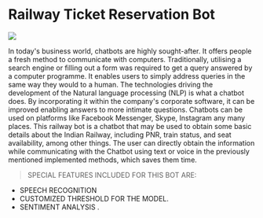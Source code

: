 <h1> Railway Ticket Reservation Bot </h1>
<img src="https://learn.g2.com/hubfs/chatbot-3.jpg"/>
<p>In today's business world, chatbots are highly sought-after. It offers people a fresh method to communicate with computers.
Traditionally, utilising a search engine or filling out a form was required to get a query answered by a computer programme. It enables users to simply address queries in the same way they would to a human. The technologies driving the development of the Natural language processing (NLP) is what a chatbot does. By incorporating it within the company's corporate software, it can be improved enabling answers to more intimate questions. Chatbots can be used on platforms like Facebook Messenger, Skype, Instagram any many places. This railway bot is a chatbot that may be used to obtain some basic details about the Indian Railway, including PNR, train status, and seat availability, among other things. The user can directly obtain the information while communicating with the Chatbot using text or voice in the previously mentioned implemented methods, which saves them time.</p>
  
   >SPECIAL FEATURES INCLUDED FOR THIS BOT ARE:

  *  SPEECH RECOGNITION
  *  CUSTOMIZED THRESHOLD FOR THE MODEL. 
  *  SENTIMENT ANALYSIS .
